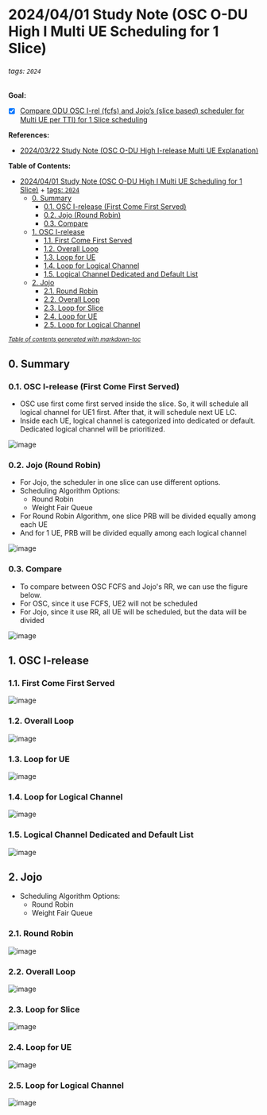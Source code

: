 # 2024/04/01 Study Note (OSC O-DU High I Multi UE Scheduling for 1 Slice)

###### tags: `2024`


**Goal:**
- [x] [Compare ODU OSC I-rel (fcfs) and Jojo’s (slice based) scheduler for Multi UE per TTI) for 1 Slice scheduling](#03-Compare)

**References:**
- [2024/03/22 Study Note (OSC O-DU High I-release Multi UE Explanation)](https://hackmd.io/@superwilfrid/r1zl8jqAT)

**Table of Contents:**
- [2024/04/01 Study Note (OSC O-DU High I Multi UE Scheduling for 1 Slice)](#2024-04-01-study-note--osc-o-du-high-i-multi-ue-scheduling-for-1-slice-)
          + [tags: `2024`](#tags---2024-)
  * [0. Summary](#0-summary)
    + [0.1. OSC I-release (First Come First Served)](#01-osc-i-release--first-come-first-served-)
    + [0.2. Jojo (Round Robin)](#02-jojo--round-robin-)
    + [0.3. Compare](#03-compare)
  * [1. OSC I-release](#1-osc-i-release)
    + [1.1. First Come First Served](#11-first-come-first-served)
    + [1.2. Overall Loop](#12-overall-loop)
    + [1.3. Loop for UE](#13-loop-for-ue)
    + [1.4. Loop for Logical Channel](#14-loop-for-logical-channel)
    + [1.5. Logical Channel Dedicated and Default List](#15-logical-channel-dedicated-and-default-list)
  * [2. Jojo](#2-jojo)
    + [2.1. Round Robin](#21-round-robin)
    + [2.2. Overall Loop](#22-overall-loop)
    + [2.3. Loop for Slice](#23-loop-for-slice)
    + [2.4. Loop for UE](#24-loop-for-ue)
    + [2.5. Loop for Logical Channel](#25-loop-for-logical-channel)

<small><i><a href='http://ecotrust-canada.github.io/markdown-toc/'>Table of contents generated with markdown-toc</a></i></small>


## 0. Summary

### 0.1. OSC I-release (First Come First Served)

- OSC use first come first served inside the slice. So, it will schedule all logical channel for UE1 first. After that, it will schedule next UE LC.
- Inside each UE, logical channel is categorized into dedicated or default. Dedicated logical channel will be prioritized.

![image](https://hackmd.io/_uploads/B1RGzf51A.png)

### 0.2. Jojo (Round Robin)

- For Jojo, the scheduler in one slice can use different options.
- Scheduling Algorithm Options:
    - Round Robin
    - Weight Fair Queue
- For Round Robin Algorithm, one slice PRB will be divided equally among each UE
- And for 1 UE, PRB will be divided equally among each logical channel

![image](https://hackmd.io/_uploads/Bkq1LG510.png)

### 0.3. Compare

- To compare between OSC FCFS and Jojo's RR, we can use the figure below.
- For OSC, since it use FCFS, UE2 will not be scheduled
- For Jojo, since it use RR, all UE will be scheduled, but the data will be divided

![image](https://hackmd.io/_uploads/H1OjinnlA.png)


## 1. OSC I-release

### 1.1. First Come First Served

![image](https://hackmd.io/_uploads/B1RGzf51A.png)

### 1.2. Overall Loop

![image](https://hackmd.io/_uploads/S1u_fzqyC.png)


### 1.3. Loop for UE

![image](https://hackmd.io/_uploads/rkpaGG9kR.png)


### 1.4. Loop for Logical Channel

![image](https://hackmd.io/_uploads/S1Px7f51C.png)

### 1.5. Logical Channel Dedicated and Default List

![image](https://hackmd.io/_uploads/ryzmmz9kR.png)

## 2. Jojo

- Scheduling Algorithm Options:
    - Round Robin
    - Weight Fair Queue

### 2.1. Round Robin

![image](https://hackmd.io/_uploads/Bkq1LG510.png)

### 2.2. Overall Loop

![image](https://hackmd.io/_uploads/BkLBNfcJR.png)

### 2.3. Loop for Slice

![image](https://hackmd.io/_uploads/ryYvEzcyC.png)

### 2.4. Loop for UE

![image](https://hackmd.io/_uploads/S1S54z9kC.png)

### 2.5. Loop for Logical Channel

![image](https://hackmd.io/_uploads/S1lR4fqk0.png)




